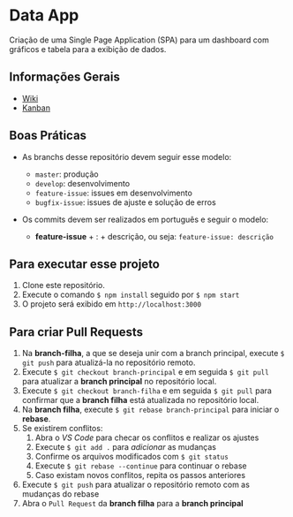 # Data App

Criação de uma Single Page Application (SPA) para um dashboard com gráficos e tabela para a exibição de dados.

## Informações Gerais

- [Wiki](https://github.com/dxxglas/jst-job-challenges/wiki)
- [Kanban](https://github.com/dxxglas/jst-job-challenges/projects/1)

## Boas Práticas

- As branchs desse repositório devem seguir esse modelo:
    - `master`: produção
    - `develop`: desenvolvimento
    - `feature-issue`: issues em desenvolvimento
    - `bugfix-issue`: issues de ajuste e solução de erros

- Os commits devem ser realizados em português e seguir o modelo:
    - **feature-issue** + : + descrição, ou seja: `feature-issue: descrição`

## Para executar esse projeto

1. Clone este repositório.
2. Execute o comando `$ npm install` seguido por `$ npm start`
3. O projeto será exibido em `http://localhost:3000`

## Para criar Pull Requests

1. Na **branch-filha**, a que se deseja unir com a branch principal, execute `$ git push` para atualizá-la no repositório remoto.
2. Execute `$ git checkout branch-principal` e em seguida `$ git pull` para atualizar a **branch principal** no repositório local.
3. Execute `$ git checkout branch-filha` e em seguida `$ git pull` para confirmar que a **branch filha** está atualizada no repositório local.
4. Na **branch filha**, execute `$ git rebase branch-principal` para iniciar o **rebase**.
5. Se existirem conflitos:
    1. Abra o *VS Code* para checar os conflitos e realizar os ajustes
    2. Execute `$ git add .` para *adicionar* as mudanças
    3. Confirme os arquivos modificados com `$ git status`
    4. Execute `$ git rebase --continue` para continuar o rebase
    5. Caso existam novos conflitos, repita os passos anteriores
6. Execute `$ git push` para atualizar o repositório remoto com as mudanças do rebase
7. Abra o `Pull Request` da **branch filha** para a **branch principal**